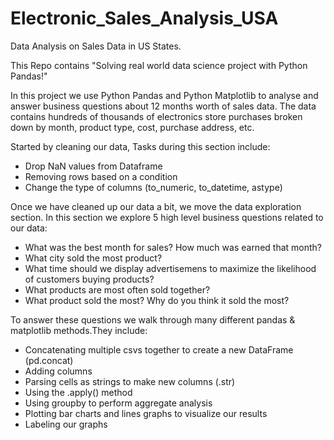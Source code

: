 # Electronic_Sales_Analysis_USA
Data Analysis on Sales Data in US States.

This Repo contains "Solving real world data science project with Python Pandas!"

In this project we use Python Pandas and Python Matplotlib to analyse and answer business questions about 12 months worth of sales data. The data contains hundreds of thousands of electronics store purchases broken down by month, product type, cost, purchase address, etc.

Started by cleaning our data, Tasks during this section include:

* Drop NaN values from Dataframe
* Removing rows based on a condition
* Change the type of columns (to_numeric, to_datetime, astype)

Once we have cleaned up our data a bit, we move the data exploration section. In this section we explore 5 high level business questions related to our data:
* What was the best month for sales? How much was earned that month?
* What city sold the most product?
* What time should we display advertisemens to maximize the likelihood of customers buying products?
* What products are most often sold together?
* What product sold the most? Why do you think it sold the most?

To answer these questions we walk through many different pandas & matplotlib methods.They include:
* Concatenating multiple csvs together to create a new DataFrame (pd.concat)
* Adding columns
* Parsing cells as strings to make new columns (.str)
* Using the .apply() method
* Using groupby to perform aggregate analysis
* Plotting bar charts and lines graphs to visualize our results
* Labeling our graphs
